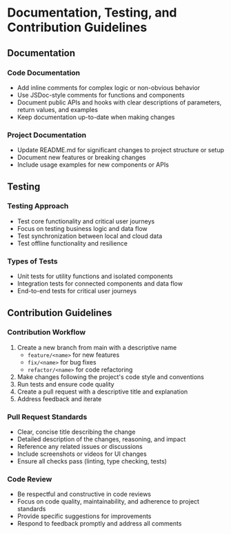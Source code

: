 # Documentation, Testing, and Contribution Guidelines

## Documentation

### Code Documentation

- Add inline comments for complex logic or non-obvious behavior
- Use JSDoc-style comments for functions and components
- Document public APIs and hooks with clear descriptions of parameters, return values, and examples
- Keep documentation up-to-date when making changes

### Project Documentation

- Update README.md for significant changes to project structure or setup
- Document new features or breaking changes
- Include usage examples for new components or APIs

## Testing

### Testing Approach

- Test core functionality and critical user journeys
- Focus on testing business logic and data flow
- Test synchronization between local and cloud data
- Test offline functionality and resilience

### Types of Tests

- Unit tests for utility functions and isolated components
- Integration tests for connected components and data flow
- End-to-end tests for critical user journeys

## Contribution Guidelines

### Contribution Workflow

1. Create a new branch from main with a descriptive name
   - `feature/<name>` for new features
   - `fix/<name>` for bug fixes
   - `refactor/<name>` for code refactoring
2. Make changes following the project's code style and conventions
3. Run tests and ensure code quality
4. Create a pull request with a descriptive title and explanation
5. Address feedback and iterate

### Pull Request Standards

- Clear, concise title describing the change
- Detailed description of the changes, reasoning, and impact
- Reference any related issues or discussions
- Include screenshots or videos for UI changes
- Ensure all checks pass (linting, type checking, tests)

### Code Review

- Be respectful and constructive in code reviews
- Focus on code quality, maintainability, and adherence to project standards
- Provide specific suggestions for improvements
- Respond to feedback promptly and address all comments
